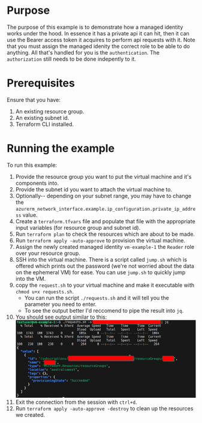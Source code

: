 # Purpose

The purpose of this example is to demonstrate how a managed identity works under the hood. In essence it has a private api it can hit, then it can use the Bearer access token it acquires to perform api requests with it. Note that you must assign the managed idenity the correct role to be able to do anything. All that's handled for you is the `authentication`. The `authorization` still needs to be done indepently to it.

# Prerequisites

Ensure that you have:

1. An existing resource group.
1. An existing subnet id.
1. Terraform CLI installed.

# Running the example

To run this example:

1. Provide the resource group you want to put the virtual machine and it's components into.
1. Provide the subnet id you want to attach the virtual machine to.
1. Optionally-- depending on your subnet range, you may have to change the `azurerm_network_interface.example.ip_configuration.private_ip_address` value.
1. Create a `terraform.tfvars` file and populate that file with the appropriate input variables (for resource group and subnet id).
1. Run `terraform plan` to check the resources which are about to be made.
1. Run `terraform apply -auto-approve` to provision the virtual machine.
1. Assign the newly created managed identity `vm-example-1` the `Reader` role over your resource group.
1. SSH into the virtual machine. There is a script called `jump.sh` which is offered which prints out the password (we're not worried about the data on the ephemeral VM) for ease. You can use `jump.sh` to quickly jump into the VM.
1. copy the `request.sh` to your virtual machine and make it executable with `chmod u+x requests.sh`.
   - You can run the script `./requests.sh` and it will tell you the parameter you need to enter.
   - To see the output better I'd reccomend to pipe the result into `jq`.
1. You should see output similar to this:
   ![Output of running the requests script](./images/output.png)
1. Exit the connection from the session with `ctrl+d`.
1. Run `terraform apply -auto-approve -destroy` to clean up the resources we created.
